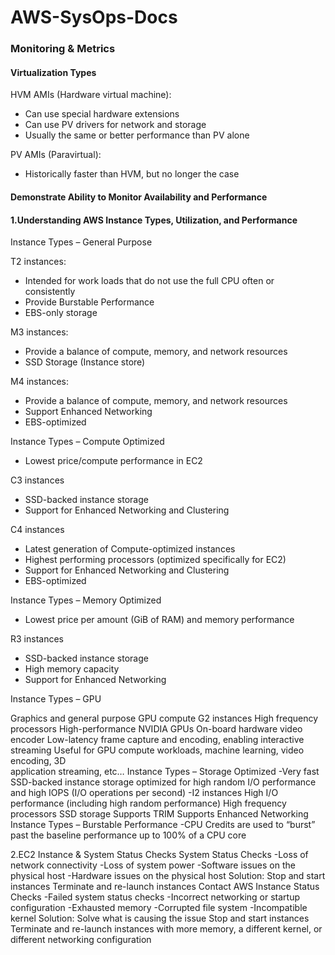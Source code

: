 # AWS-SysOps-Docs
### Monitoring & Metrics
#### Virtualization Types
HVM AMIs (Hardware virtual machine):
- Can use special hardware extensions
- Can use PV drivers for network and storage
- Usually the same or better performance than PV alone

PV AMIs (Paravirtual):
- Historically faster than HVM, but no longer the case

#### Demonstrate Ability to Monitor Availability and Performance
#### 1.Understanding AWS Instance Types, Utilization, and Performance
Instance Types – General Purpose

T2 instances:
- Intended for work loads that do not use the full CPU often or consistently
- Provide Burstable Performance
- EBS-only storage

M3 instances:
- Provide a balance of compute, memory, and network resources
- SSD Storage (Instance store)

M4 instances:
- Provide a balance of compute, memory, and network resources
- Support Enhanced Networking
- EBS-optimized

Instance Types – Compute Optimized

- Lowest price/compute performance in EC2

C3 instances
- SSD-backed instance storage
- Support for Enhanced Networking and Clustering

C4 instances
- Latest generation of Compute-optimized instances
- Highest performing processors (optimized specifically for EC2)
- Support for Enhanced Networking and Clustering
- EBS-optimized

Instance Types – Memory Optimized

- Lowest price per amount (GiB of RAM) and memory performance

R3 instances
- SSD-backed instance storage
- High memory capacity
- Support for Enhanced Networking

Instance Types – GPU

Graphics and general purpose GPU compute
G2 instances
    High frequency processors
    High-performance NVIDIA GPUs
    On-board hardware video encoder
    Low-latency frame capture and encoding, enabling interactive streaming
    Useful for GPU compute workloads, machine learning, video encoding, 3D   
    application streaming, etc…
Instance Types – Storage Optimized
-Very fast SSD-backed instance storage optimized for high random I/O performance and high IOPS (I/O operations per second)
-I2 instances
    High I/O performance (including high random performance)
    High frequency processors
    SSD storage
    Supports TRIM
    Supports Enhanced Networking
Instance Types – Burstable Performance
-CPU Credits are used to “burst” past the baseline performance up to 100% of a  CPU core

2.EC2 Instance & System Status Checks
System Status Checks
-Loss of network connectivity
-Loss of system power
-Software issues on the physical host
-Hardware issues on the physical host
Solution:
    Stop and start instances
    Terminate and re-launch instances
    Contact AWS
Instance Status Checks
-Failed system status checks
-Incorrect networking or startup configuration
-Exhausted memory
-Corrupted file system
-Incompatible kernel
Solution:
    Solve what is causing the issue
    Stop and start instances
    Terminate and re-launch instances with more memory, a different kernel, or different networking configuration

